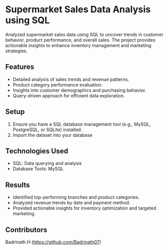 # Supermarket Sales Data Analysis using SQL

Analyzed supermarket sales data using SQL to uncover trends in customer behavior, product performance, and overall sales. The project provides actionable insights to enhance inventory management and marketing strategies.

## Features
- Detailed analysis of sales trends and revenue patterns.
- Product category performance evaluation.
- Insights into customer demographics and purchasing behavior.
- Query-driven approach for efficient data exploration.

## Setup
1. Ensure you have a SQL database management tool (e.g., MySQL, PostgreSQL, or SQLite) installed.
2. Import the dataset into your database

## Technologies Used
- SQL: Data querying and analysis
- Database Tools: MySQL

## Results
- Identified top-performing branches and product categories.
- Analyzed revenue trends by date and payment method.
- Provided actionable insights for inventory optimization and targeted marketing. 
  
## Contributors
Badrinath.H (https://github.com/Badrinath07) 
